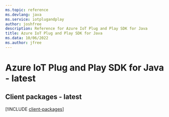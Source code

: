 ```yaml
---
ms.topic: reference
ms.devlang: java
ms.service: iotplugandplay
author: joshfree
description: Reference for Azure IoT Plug and Play SDK for Java
title: Azure IoT Plug and Play SDK for Java
ms.data: 10/06/2022
ms.author: jfree
---
```

# Azure IoT Plug and Play SDK for Java - latest

## Client packages - latest
[!INCLUDE [client-packages](iot-plug-and-play-client-index.md)]